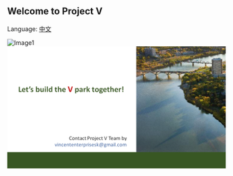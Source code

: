 ## Welcome to Project V

Language: [中文](https://taishanwei.github.io/ProjectV/) 

![Image1](/docs/assets/LongSlide1.png)
![Image1](/docs/assets/Slide21.PNG)
